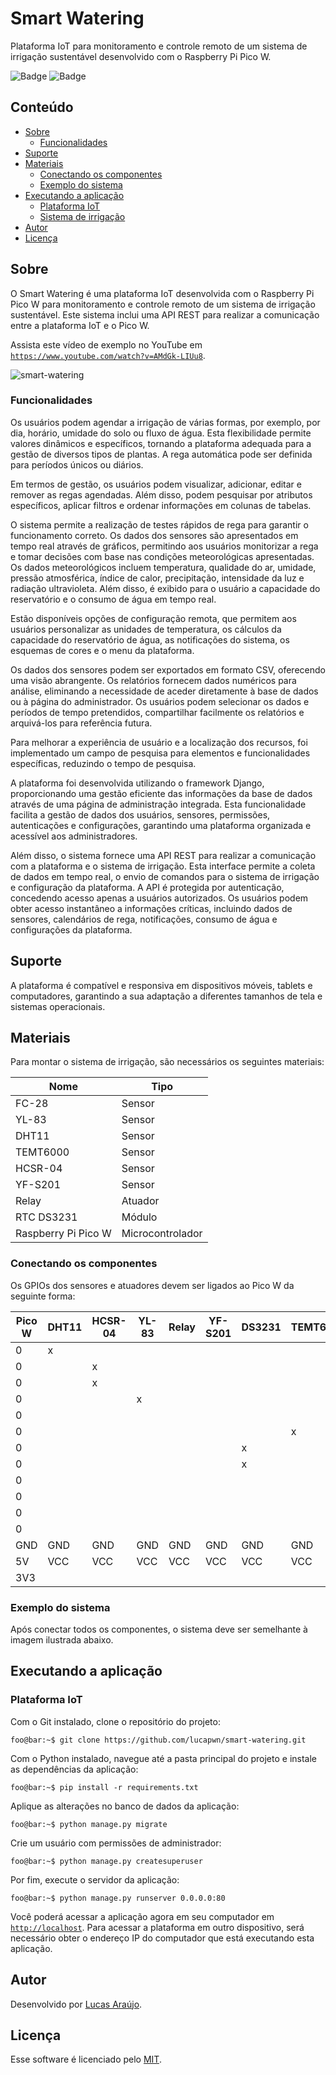 # Smart Watering

Plataforma IoT para monitoramento e controle remoto de um sistema de irrigação sustentável desenvolvido com o Raspberry Pi Pico W.

![Badge](https://img.shields.io/static/v1?label=license&message=MIT&color=1E90FF)
![Badge](https://img.shields.io/static/v1?label=build&message=passing&color=00d110)

## Conteúdo

- [Sobre](#sobre)
  - [Funcionalidades](#funcionalidades)
- [Suporte](#suporte)
- [Materiais](#materiais)
  - [Conectando os componentes](#conectando-os-componentes)
  - [Exemplo do sistema](#exemplo-do-sistema)
- [Executando a aplicação](#executando-a-aplicação)
  - [Plataforma IoT](#plataforma-iot)
  - [Sistema de irrigação](#sistema-de-irrigação)
- [Autor](#autor)
- [Licença](#licença)

## Sobre

O Smart Watering é uma plataforma IoT desenvolvida com o Raspberry Pi Pico W para monitoramento e controle remoto de um sistema de irrigação sustentável. Este sistema inclui uma API REST para realizar a comunicação entre a plataforma IoT e o Pico W.

Assista este vídeo de exemplo no YouTube em [```https://www.youtube.com/watch?v=AMdGk-LIUu8```](https://www.youtube.com/watch?v=AMdGk-LIUu8).

![smart-watering](https://github.com/lucapwn/smart-watering/assets/58787069/dc8393b1-fac1-4286-b3ee-099fef58f985)

### Funcionalidades

Os usuários podem agendar a irrigação de várias formas, por exemplo, por dia, horário, umidade do solo ou fluxo de água. Esta flexibilidade permite valores dinâmicos e específicos, tornando a plataforma adequada para a gestão de diversos tipos de plantas. A rega automática pode ser definida para períodos únicos ou diários.

Em termos de gestão, os usuários podem visualizar, adicionar, editar e remover as regas agendadas. Além disso, podem pesquisar por atributos específicos, aplicar filtros e ordenar informações em colunas de tabelas.

O sistema permite a realização de testes rápidos de rega para garantir o funcionamento correto. Os dados dos sensores são apresentados em tempo real através de gráficos, permitindo aos usuários monitorizar a rega e tomar decisões com base nas condições meteorológicas apresentadas. Os dados meteorológicos incluem temperatura, qualidade do ar, umidade, pressão atmosférica, índice de calor, precipitação, intensidade da luz e radiação ultravioleta. Além disso, é exibido para o usuário a capacidade do reservatório e o consumo de água em tempo real.

Estão disponíveis opções de configuração remota, que permitem aos usuários personalizar as unidades de temperatura, os cálculos da capacidade do reservatório de água, as notificações do sistema, os esquemas de cores e o menu da plataforma.

Os dados dos sensores podem ser exportados em formato CSV, oferecendo uma visão abrangente. Os relatórios fornecem dados numéricos para análise, eliminando a necessidade de aceder diretamente à base de dados ou à página do administrador. Os usuários podem selecionar os dados e períodos de tempo pretendidos, compartilhar facilmente os relatórios e arquivá-los para referência futura.

Para melhorar a experiência de usuário e a localização dos recursos, foi implementado um campo de pesquisa para elementos e funcionalidades específicas, reduzindo o tempo de pesquisa.

A plataforma foi desenvolvida utilizando o framework Django, proporcionando uma gestão eficiente das informações da base de dados através de uma página de administração integrada. Esta funcionalidade facilita a gestão de dados dos usuários, sensores, permissões, autenticações e configurações, garantindo uma plataforma organizada e acessível aos administradores.

Além disso, o sistema fornece uma API REST para realizar a comunicação com a plataforma e o sistema de irrigação. Esta interface permite a coleta de dados em tempo real, o envio de comandos para o sistema de irrigação e configuração da plataforma. A API é protegida por autenticação, concedendo acesso apenas a usuários autorizados. Os usuários podem obter acesso instantâneo a informações críticas, incluindo dados de sensores, calendários de rega, notificações, consumo de água e configurações da plataforma.

## Suporte

A plataforma é compatível e responsiva em dispositivos móveis, tablets e computadores, garantindo a sua adaptação a diferentes tamanhos de tela e sistemas operacionais.

## Materiais

Para montar o sistema de irrigação, são necessários os seguintes materiais:

Nome                       | Tipo 
-------------------------- | ---------------
FC-28                      | Sensor
YL-83                      | Sensor
DHT11                      | Sensor
TEMT6000                   | Sensor
HCSR-04                    | Sensor
YF-S201                    | Sensor 
Relay                      | Atuador
RTC DS3231                 | Módulo
Raspberry Pi Pico W        | Microcontrolador

### Conectando os componentes

Os GPIOs dos sensores e atuadores devem ser ligados ao Pico W da seguinte forma:

Pico W | DHT11 | HCSR-04 | YL-83 | Relay | YF-S201 | DS3231 | TEMT6000 | FC-28 
------ | ----- | ------- | ----- | ----- | ------- | ------ | -------- | ----- 
0      | x     |         |       |       |         |        |          |       
0      |       | x       |       |       |         |        |          |       
0      |       | x       |       |       |         |        |          |       
0      |       |         | x     |       |         |        |          |       
0      |       |         |       |       |         |        |          |      
0      |       |         |       |       |         |        | x        |       
0      |       |         |       |       |         | x      |          |       
0      |       |         |       |       |         | x      |          |       
0      |       |         |       |       |         |        |          | x    
0      |       |         |       |       |         |        |          |       
0      |       |         |       |       |         |        |          |       
0      |       |         |       |       |         |        |          |       
GND    | GND   | GND     | GND   | GND   | GND     | GND    | GND      | GND   
5V     | VCC   | VCC     | VCC   | VCC   | VCC     | VCC    | VCC      | VCC   
3V3    |       |         |       |       |         |        |          |       

### Exemplo do sistema

Após conectar todos os componentes, o sistema deve ser semelhante à imagem ilustrada abaixo.

## Executando a aplicação

### Plataforma IoT

Com o Git instalado, clone o repositório do projeto:

~~~console
foo@bar:~$ git clone https://github.com/lucapwn/smart-watering.git
~~~

Com o Python instalado, navegue até a pasta principal do projeto e instale as dependências da aplicação:

~~~console
foo@bar:~$ pip install -r requirements.txt
~~~

Aplique as alterações no banco de dados da aplicação:

~~~console
foo@bar:~$ python manage.py migrate
~~~

Crie um usuário com permissões de administrador:

~~~console
foo@bar:~$ python manage.py createsuperuser
~~~

Por fim, execute o servidor da aplicação:

~~~console
foo@bar:~$ python manage.py runserver 0.0.0.0:80
~~~

Você poderá acessar a aplicação agora em seu computador em [```http://localhost```](http://localhost). Para acessar a plataforma em outro dispositivo, será necessário obter o endereço IP do computador que está executando esta aplicação.

## Autor

Desenvolvido por [Lucas Araújo](https://github.com/lucapwn).

## Licença

Esse software é licenciado pelo [MIT](https://choosealicense.com/licenses/mit/).
